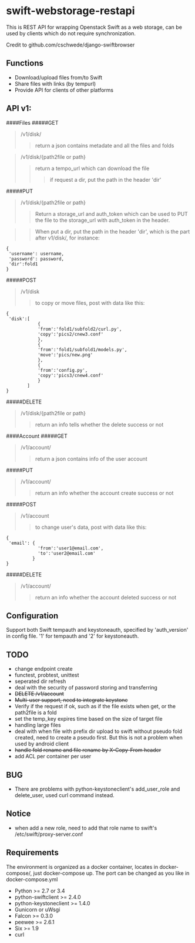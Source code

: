 swift-webstorage-restapi
================
This is REST API for wrapping Openstack Swift as a web storage, can be used by clients which do not require synchronization.

Credit to github.com/cschwede/django-swiftbrowser


Functions
---------------
- Download/upload files from/to Swift
- Share files with links (by tempurl)
- Provide API for clients of other platforms


API v1:
---------------

####Files
#####GET

> /v1/disk/
>> return a json contains metadate and all the files and folds

> /v1/disk/{path2file or path}
>> return a tempo_url which can download the file
>>> if request a dir, put the path in the header 'dir'

#####PUT

> /v1/disk/{path2file or path}
>> Return a storage_url and auth_token which can be used to PUT the file to the storage_url with auth_token in the header.

>> When put a dir, put the path in the header 'dir', which is the part after v1/disk/, for instance:
   ```
{
	'username': username,
	'password': password,
	'dir':fold1
}
   ```


#####POST
> /v1/disk
>> to copy or move files, post with data like this:
```
{
 'disk':[
            {
            'from':'fold1/subfold2/curl.py',
            'copy':'pics2/cnew3.conf'
            },
            {
            'from':'fold1/subfold1/models.py',
            'move':'pics/new.png'
            },
            {
            'from':'config.py',
            'copy':'pics3/cnew4.conf'
            }
        ]
}
```

#####DELETE
> /v1/disk/{path2file or path}
>> return an info tells whether the delete success or not


####Account
#####GET
> /v1/account/
>> return a json contains info of the user account


#####PUT
> /v1/account/
>> return an info whether the account create success or not


#####POST
> /v1/account
>> to change user's data, post with data like this:
```
{
 'email': {
            'from':'user1@email.com',
            'to':'user2@email.com'
          }
}
```

#####DELETE
> /v1/account/
>> return an info whether the account deleted success or not


Configuration
---------------
Support both Swift tempauth and keystoneauth, specified by 'auth_version' in config file. '1' for tempauth and '2' for keystoneauth.


TODO
---------------
- change endpoint create
- functest, probtest, unittest
- seperated dir refresh
- deal with the security of password storing and transferring 
- ~~DELETE /v1/account~~
- ~~Multi-user support, need to integrate keystone~~
- Verify if the request if ok, such as if the file exists when get,
	or the path2file is a fold
- set the temp_key expires time based on the size of target file
- handling large files
- deal with when file with prefix dir upload to swift without pseudo fold created, need to create a pseudo first. But this is not a problem when used by android client
- ~~handle fold rename and file rename by X-Copy-From header~~
- add ACL per container per user


BUG
---------------
- There are problems with python-keystoneclient's add_user_role and delete_user, used curl command instead.


Notice
---------------
- when add a new role, need to add that role name to swift's /etc/swift/proxy-server.conf


Requirements
---------------
The environment is organized as a docker container, locates in docker-compose/,
just docker-compose up. The port can be changed as you like in docker-compose.yml

- Python >= 2.7 or 3.4
- python-swiftclient >= 2.4.0
- python-keystoneclient >= 1.4.0
- Gunicorn or uWsgi
- Falcon >= 0.3.0
- peewee >= 2.6.1
- Six >= 1.9
- curl
